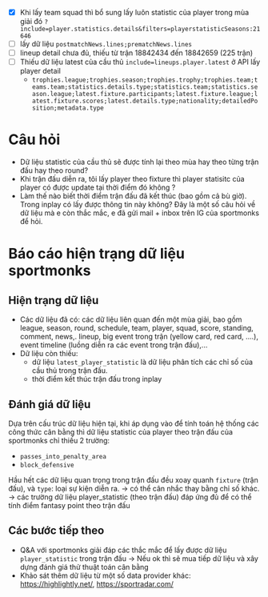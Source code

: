  - [x] Khi lấy team squad thì bổ sung lấy luôn statistic của player trong mùa giải đó `?include=player.statistics.details&filters=playerstatisticSeasons:21646`
- [ ] lấy dữ liệu `postmatchNews.lines;prematchNews.lines`
- [ ] lineup detail chưa đủ, thiếu từ trận 18842434 đến 18842659 (225 trận)
- [ ] Thiếu dữ liệu latest của cầu thủ `include=lineups.player.latest` ở API lấy player detail
	- `trophies.league;trophies.season;trophies.trophy;trophies.team;teams.team;statistics.details.type;statistics.team;statistics.season.league;latest.fixture.participants;latest.fixture.league;latest.fixture.scores;latest.details.type;nationality;detailedPosition;metadata.type`


# Câu hỏi
- Dữ liệu statistic của cầu thủ sẽ được tính lại theo mùa hay theo từng trận đấu hay theo round?
- Khi trận đấu diễn ra, tôi lấy player theo fixture thì player statisitc của player có được update tại thời điểm đó không ?
- Làm thế nào biết thời điểm trận đấu đã kết thúc (bao gồm cả bù giờ). Trong inplay có lấy được thông tin này không?
Đây là một số câu hỏi về dữ liệu mà e còn thắc mắc, e đã gửi mail + inbox trên IG của sportmonks để hỏi.



  
 # Báo cáo hiện trạng dữ liệu sportmonks
 ## Hiện trạng dữ liệu
- Các dữ liệu đã có: các dữ liệu liên quan đến một mùa giải, bao gồm league, season, round, schedule, team, player, squad, score, standing, comment, news,. lineup,  big event trong trận (yellow card, red card, ....), event timeline (luồng diễn ra các event trong trận đấu),... 
- Dữ liệu còn thiếu: 
	- dữ liệu `latest_player_statistic` là dữ liệu phân tích các chỉ số của cầu thủ trong trận đấu.
	- thời điểm kết thúc trận đấu trong inplay
## Đánh giá dữ liệu
Dựa trên cấu trúc dữ liệu hiện tại, khi áp dụng vào để tính toán hệ thống các công thức cân bằng thì dữ liệu statistic của player theo trận đấu của sportmonks chỉ thiếu 2 trường:
- `passes_into_penalty_area`
- `block_defensive`


Hầu hết các dữ liệu quan trọng trong trận đấu đều xoay quanh `fixture` (trận đấu), và `type`: loại sự kiện diễn ra. 
→ có thể cân nhắc thay bằng chỉ số khác.
→ các trường dữ liệu player_statistic (theo trận đấu) đáp ứng đủ để có thể tính điểm fantasy point theo trận đấu

## Các bước tiếp theo
- Q&A với sportmonks giải đáp các thắc mắc để lấy được dữ liệu `player_statistic` trong trận đấu → Nếu ok thì sẽ mua tiếp dữ liệu và xây dựng đánh giá thử thuật toán cân bằng
- Khảo sát thêm dữ liệu từ một số data provider khác: https://highlightly.net/, https://sportradar.com/ 


<!--stackedit_data:
eyJoaXN0b3J5IjpbLTMxMTA4NjAzNywtMTkxNjM4NDkxNiwtMT
U5MDE2NTEyNywtMjA4OTM2MjM0OCwtMjA2ODUxMTM1MSwtMTM0
MzQxODUwOCwxNDgxNDk4MjExLC05MTAxMDc1MjMsMjExNTkyND
c1MCw1NDEzMzcwNjksNDc1NTQyNjY0LDY0MzM4Mjk4NSwzNjMy
ODQwMjAsMTMxNzM3Mzg5MSwxODkwMTk5MDQ5LDEyMTk2NDQyOT
ksMTczNDA2MjU4OCw1MzQ2MDMxOTcsMTYyOTYzMTE0N119
-->